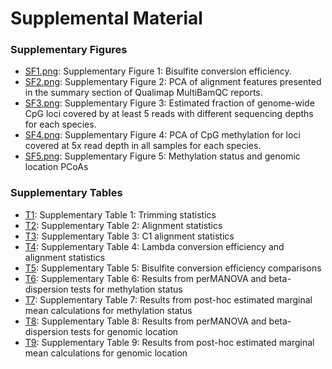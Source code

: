 # Supplemental Material

### Supplementary Figures
- [SF1.png](https://github.com/hputnam/Meth_Compare/blob/master/output/supplemental-material/F1.png): Supplementary Figure 1: Bisulfite conversion efficiency.
- [SF2.png](https://github.com/hputnam/Meth_Compare/blob/master/output/supplemental-material/F2.png): Supplementary Figure 2: PCA of alignment features presented in the summary section of Qualimap MultiBamQC reports. 
- [SF3.png](https://github.com/hputnam/Meth_Compare/blob/master/output/supplemental-material/F3.png): Supplementary Figure 3: Estimated fraction of genome-wide CpG loci covered by at least 5 reads with different sequencing depths for each species.
- [SF4.png](https://github.com/hputnam/Meth_Compare/blob/master/output/supplemental-material/F4.png): Supplementary Figure 4: PCA of CpG methylation for loci covered at 5x read depth in all samples for each species.
- [SF5.png](https://github.com/hputnam/Meth_Compare/blob/master/output/supplemental-material/F5.png): Supplementary Figure 5: Methylation status and genomic location PCoAs

### Supplementary Tables
- [T1](https://github.com/hputnam/Meth_Compare/blob/master/output/supplemental-material/T1-Raw_trimmed_data_descriptive_stats.csv): Supplementary Table 1: Trimming statistics 
- [T2](https://github.com/hputnam/Meth_Compare/blob/master/output/supplemental-material/T2-Pact_Mcap_alignments_descriptive_stats.csv): Supplementary Table 2: Alignment statistics
- [T3](https://github.com/hputnam/Meth_Compare/blob/master/output/supplemental-material/T3-C1_alignments_descriptive_stats.csv): Supplementary Table 3: C1 alignment statistics
- [T4](https://github.com/hputnam/Meth_Compare/blob/master/output/supplemental-material/T4-lamda_vs_estimated_conversion_efficiency.csv): Supplementary Table 4: Lambda conversion efficiency and alignment statistics
- [T5](https://github.com/hputnam/Meth_Compare/blob/master/output/supplemental-material/T5-conversion_efficiency_stats.csv): Supplementary Table 5: Bisulfite conversion efficiency comparisons
- [T6](): Supplementary Table 6: Results from perMANOVA and beta-dispersion tests for methylation status
- [T7](): Supplementary Table 7: Results from post-hoc estimated marginal mean calculations for methylation status
- [T8](): Supplementary Table 8: Results from perMANOVA and beta-dispersion tests for genomic location
- [T9](): Supplementary Table 9: Results from post-hoc estimated marginal mean calculations for genomic location
